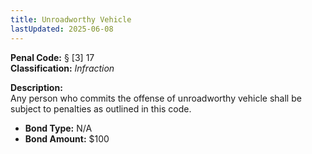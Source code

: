 ```yaml
---
title: Unroadworthy Vehicle
lastUpdated: 2025-06-08
---
```


**Penal Code:** § [3] 17  
**Classification:** *Infraction*

**Description:**  
Any person who commits the offense of unroadworthy vehicle shall be subject to penalties as outlined in this code.

- **Bond Type:** N/A  
- **Bond Amount:** $100
